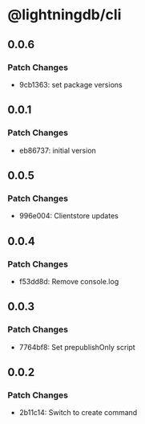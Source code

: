 # @lightningdb/cli

## 0.0.6

### Patch Changes

- 9cb1363: set package versions

## 0.0.1

### Patch Changes

- eb86737: initial version

## 0.0.5

### Patch Changes

- 996e004: Clientstore updates

## 0.0.4

### Patch Changes

- f53dd8d: Remove console.log

## 0.0.3

### Patch Changes

- 7764bf8: Set prepublishOnly script

## 0.0.2

### Patch Changes

- 2b11c14: Switch to create command
